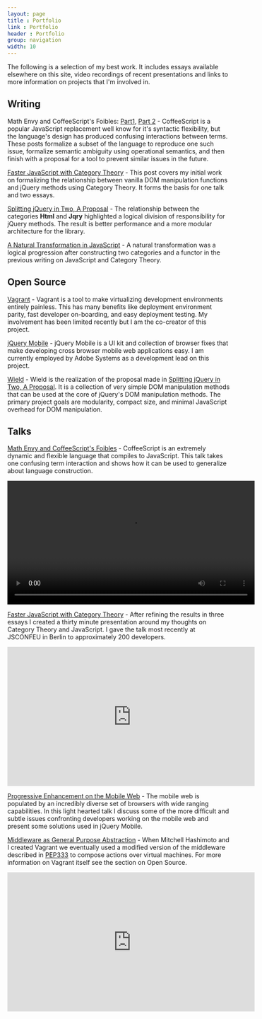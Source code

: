 ```yaml
---
layout: page
title : Portfolio
link : Portfolio
header : Portfolio
group: navigation
width: 10
---
```


The following is a selection of my best work. It includes essays available elsewhere on this site, video recordings of recent presentations and links to more information on projects that I'm involved in.

## Writing

Math Envy and CoffeeScript's Foibles: [Part1](/2012/11/27/math-envy-and-coffeescripts-foibles/), [Part 2](/2013/01/09/math-envy-and-coffeescripts-foibles-2/) - CoffeeScript is a popular JavaScript replacement well know for it's syntactic flexibility, but the language's design has produced confusing interactions between terms. These posts formalize a subset of the language to reproduce one such issue, formalize semantic ambiguity using operational semantics, and then finish with a proposal for a tool to prevent similar issues in the future.

[Faster JavaScript with Category Theory](/2012/02/09/faster-javascript-through-category-theory/) - This post covers my initial work on formalizing the relationship between vanilla DOM manipulation functions and jQuery methods using Category Theory. It forms the basis for one talk and two essays.

[Splitting jQuery in Two, A Proposal](/2012/07/19/splitting-jquery-in-two-a-proposal/) - The relationship between the categories <b>Html</b> and <b>Jqry</b> highlighted a logical division of responsibility for jQuery methods. The result is better performance and a more modular architecture for the library.

[A Natural Transformation in JavaScript](/2012/03/22/a-natural-transformation-in-javascript/) - A natural transformation was a logical progression after constructing two categories and a functor in the previous writing on JavaScript and Category Theory.

## Open Source

[Vagrant](http://vagrantup.com) - Vagrant is a tool to make virtualizing development environments entirely painless. This has many benefits like deployment environment parity, fast developer on-boarding, and easy deployment testing. My involvement has been limited recently but I am the co-creator of this project.

[jQuery Mobile](http://jquerymobile.com) - jQuery Mobile is a UI kit and collection of browser fixes that make developing cross browser mobile web applications easy. I am currently employed by Adobe Systems as a development lead on this project.

[Wield](https://github.com/johnbender/wield) - Wield is the realization of the proposal made in [Splitting jQuery in Two, A Proposal](/2012/07/19/splitting-jquery-in-two-a-proposal/). It is a collection of very simple DOM manipulation methods that can be used at the core of jQuery's DOM manipulation methods. The primary project goals are modularity, compact size, and minimal JavaScript overhead for DOM manipulation.

## Talks

[Math Envy and CoffeeScript's Foibles](/2013/07/19/presentation-math-envy-and-coffeescripts-foibles/) - CoffeeScript is an extremely dynamic and flexible language that compiles to JavaScript. This talk takes one confusing term interaction and shows how it can be used to generalize about language construction.

<video x-webkit-airplay="allow" src="http://wpc.0B0C.edgecastcdn.net/000B0C/carsons/events/2013/FILive2013/d3-r309-230pm-JB.mp4" controls width="560px"></video>

[Faster JavaScript with Category Theory](/2012/08/26/presentation-faster-javascript-through-category-theory/) - After refining the results in three essays I created a thirty minute presentation around my thoughts on Category Theory and JavaScript. I gave the talk most recently at JSCONFEU in Berlin to approximately 200 developers.

<iframe width="560" height="315" src="http://www.youtube.com/embed/PtD-WKSC6ak" frameborder="0" allowfullscreen></iframe>

[Progressive Enhancement on the Mobile Web](http://www.infoq.com/presentations/Mobile-Web-Development) - The mobile web is populated by an incredibly diverse set of browsers with wide ranging capabilities. In this light hearted talk I discuss some of the more difficult and subtle issues confronting developers working on the mobile web and present some solutions used in jQuery Mobile.

[Middleware as General Purpose Abstraction](/2012/04/28/middleware-as-a-general-purpose-abstraction/) - When Mitchell Hashimoto and I created Vagrant we eventually used a modified version of the middleware described in [PEP333](http://www.python.org/dev/peps/pep-0333/) to compose actions over virtual machines. For more information on Vagrant itself see the section on Open Source.

<iframe width="560" height="315" src="http://www.youtube.com/embed/fcNaiP5tea0" frameborder="0" allowfullscreen></iframe>

